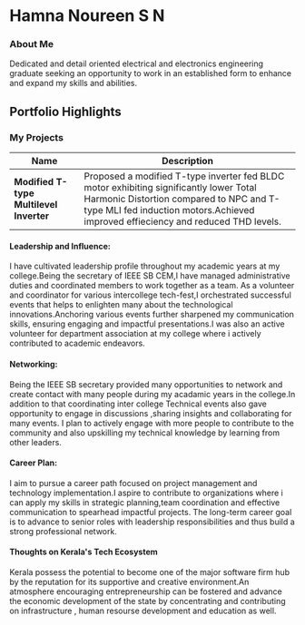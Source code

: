 # Hamna Noureen S N

### About Me
Dedicated and detail oriented electrical and electronics engineering graduate seeking an opportunity to work in an established form to enhance and expand my skills and abilities.
## Portfolio Highlights

### My Projects

| Name                                     | Description                                                               |                                                                                   
|------------------------------------------|---------------------------------------------------------------------------|
| **Modified T-type Multilevel Inverter**  | Proposed a modified T-type inverter fed BLDC motor exhibiting significantly lower Total Harmonic Distortion compared to NPC and T-type MLI fed induction motors.Achieved improved effieciency and reduced THD levels.   |             





#### Leadership and Influence:

I have cultivated leadership profile throughout my academic years at my college.Being the secretary of IEEE SB CEM,I have managed administrative duties and coordinated members to work together as a team. As a volunteer and coordinator for various intercollege tech-fest,I orchestrated successful events that helps to enlighten many about the technological innovations.Anchoring various events further sharpened my communication skills, ensuring engaging and impactful presentations.I was also an active volunteer for department association at my college where i actively contributed to academic endeavors.

#### Networking:

Being the IEEE SB secretary provided many opportunities to network and create contact with many people during my acadamic years in the college.In addition to that coordinating inter college Technical events also gave opportunity to engage in discussions ,sharing insights and collaborating for many events.
I plan to actively engage with more people to contribute to the community and also upskilling my technical knowledge by learning from other leaders.

#### Career Plan:

I aim to pursue a career path focused on project management and technology implementation.I aspire to contribute to organizations where i can apply my skills in strategic planning,team coordination and effective communication to spearhead impactful projects.
The long-term career goal is to advance to senior roles with leadership responsibilities and thus build a strong professional network.

#### Thoughts on Kerala's Tech Ecosystem

Kerala possess the potential to become one of the major software firm hub by the reputation for its supportive and creative environment.An atmosphere encouraging entrepreneurship can be fostered and advance the economic development of the state by concentrating and contributing  on infrastructure , human resourse development and education as well.




